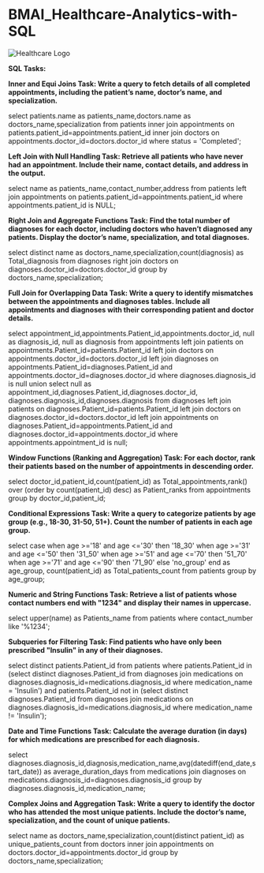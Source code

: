 # BMAI_Healthcare-Analytics-with-SQL
![Healthcare Logo](https://github.com/user-attachments/assets/e9923d67-2577-4aea-a639-ab4f49256f8c)

**SQL Tasks:**

**Inner and Equi Joins
Task: Write a query to fetch details of all completed appointments, including the patient’s name, doctor’s name, and specialization.**

select patients.name as patients_name,doctors.name as doctors_name,specialization from patients
inner join appointments on patients.patient_id=appointments.patient_id
inner join doctors on appointments.doctor_id=doctors.doctor_id
where status = 'Completed';

**Left Join with Null Handling
Task: Retrieve all patients who have never had an appointment. Include their name, contact details, and address in the output.**

select name as patients_name,contact_number,address from patients
left join appointments on patients.patient_id=appointments.patient_id
where appointments.patient_id is NULL;

**Right Join and Aggregate Functions
Task: Find the total number of diagnoses for each doctor, including doctors who haven’t diagnosed any patients. Display the doctor’s name, specialization, and total diagnoses.**

select distinct name as doctors_name,specialization,count(diagnosis) as Total_diagnosis from diagnoses
right join doctors on diagnoses.doctor_id=doctors.doctor_id
group by doctors_name,specialization;

**Full Join for Overlapping Data
Task: Write a query to identify mismatches between the appointments and diagnoses tables. Include all appointments and diagnoses with their corresponding patient and doctor details.**

select appointment_id,appointments.Patient_id,appointments.doctor_id, null as diagnosis_id, null as diagnosis from appointments
left join patients on appointments.Patient_id=patients.Patient_id
left join doctors on appointments.doctor_id=doctors.doctor_id
left join diagnoses on appointments.Patient_id=diagnoses.Patient_id and appointments.doctor_id=diagnoses.doctor_id
where diagnoses.diagnosis_id is null
union
select null as appointment_id,diagnoses.Patient_id,diagnoses.doctor_id, diagnoses.diagnosis_id,diagnoses.diagnosis from diagnoses
left join patients on diagnoses.Patient_id=patients.Patient_id
left join doctors on diagnoses.doctor_id=doctors.doctor_id
left join appointments on diagnoses.Patient_id=appointments.Patient_id and diagnoses.doctor_id=appointments.doctor_id
where appointments.appointment_id is null;

**Window Functions (Ranking and Aggregation)
Task: For each doctor, rank their patients based on the number of appointments in descending order.**

select doctor_id,patient_id,count(patient_id) as Total_appointments,rank()
over (order by count(patient_id) desc) as Patient_ranks from appointments
group by doctor_id,patient_id;

**Conditional Expressions
Task: Write a query to categorize patients by age group (e.g., 18-30, 31-50, 51+). Count the number of patients in each age group.**

select
	case
		when age >='18' and age <='30' then '18_30'
		when age >='31' and age <='50' then '31_50'
		when age >='51' and age <='70' then '51_70'
		when age >='71' and age <='90' then '71_90'
	else 'no_group'
	end as age_group, count(patient_id) as Total_patients_count
from patients group by age_group;

**Numeric and String Functions
Task: Retrieve a list of patients whose contact numbers end with "1234" and display their names in uppercase.**

select upper(name) as Patients_name from patients where contact_number like '%1234';

**Subqueries for Filtering
Task: Find patients who have only been prescribed "Insulin" in any of their diagnoses.**

select distinct patients.Patient_id from patients where patients.Patient_id in (select distinct diagnoses.Patient_id from diagnoses 
join medications on diagnoses.diagnosis_id=medications.diagnosis_id where medication_name = 'Insulin')
and patients.Patient_id not in 
(select distinct diagnoses.Patient_id from diagnoses join medications on diagnoses.diagnosis_id=medications.diagnosis_id
where medication_name != 'Insulin');

**Date and Time Functions
Task: Calculate the average duration (in days) for which medications are prescribed for each diagnosis.**

select diagnoses.diagnosis_id,diagnosis,medication_name,avg(datediff(end_date,start_date)) as average_duration_days from medications
join diagnoses on medications.diagnosis_id=diagnoses.diagnosis_id
group by diagnoses.diagnosis_id,medication_name;

**Complex Joins and Aggregation
Task: Write a query to identify the doctor who has attended the most unique patients. Include the doctor’s name, specialization, and the count of unique patients.**

select name as doctors_name,specialization,count(distinct patient_id) as unique_patients_count from doctors
inner join appointments on doctors.doctor_id=appointments.doctor_id
group by doctors_name,specialization;








